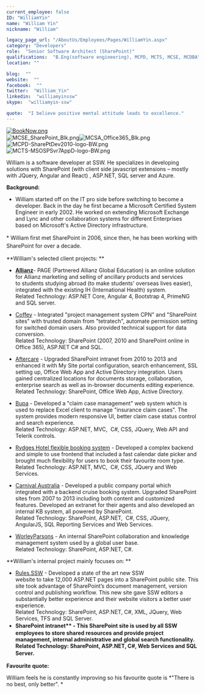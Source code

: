 ```yaml
---
current_employee: false
ID: "WilliamYin"
name: "William Yin"
nickname: "William"

legacy_page_url: "/AboutUs/Employees/Pages/WilliamYin.aspx"
category: "Developers"
role:  "Senior Software Architect (SharePoint)"
qualifications:  "B.Eng(software engineering), MCPD, MCTS, MCSE, MCDBA"
location: ""

blog:  ""
website:  ""
facebook:  ""
twitter:  "William_Yin"
linkedin:  "williamyinssw"
skype:  "williamyin-ssw"

quote:  "I believe positive mental attitude leads to excellence."
---
```


​​​​​​​​​​​​​​[![BookNow.png](/Images/Bio/BookNow.png)](http://veethere.com/With/WilliamYin) <span style="line-height:18px;">   
</span><span style="line-height:1.6;"> </span>![MCSE_SharePoint_Blk.png](/Images/Bio/MCSE_SharePoint_Blk.png)![MCSA_Office365_Blk.png](/Images/Bio/MCSA_Office365_Blk.png)![MCPD-SharePtDev2010-logo-BW.png](/Images/Bio/MCPD-SharePtDev2010-logo-BW.png)![MCTS-MSOSPSvr7AppD-logo-BW.png](/Images/Bio/MCTS-MSOSPSvr7AppD-logo-BW.png)

William is a software developer at SSW. He specializes in developing solutions with SharePoint (with client side javascript extensions – mostly with JQuery, Angular and React) , ASP.NET, SQL server and Azure.  

 **Background:** 

*   William started off on the IT pro side before switching to become a developer. Back in the day he first became a Microsoft Certified System Engineer in early 2002. He worked on extending Microsoft Exchange and Lync and other collaboration systems for different Enterprises based on Microsoft's Active Directory infrastructure.<span style="line-height:1.5em;background-color:initial;">  
</span>
*   <span style="line-height:1.5em;background-color:initial;">William first met SharePoint in 2006, since then, he has been working with SharePoint for over a decade.</span>

**William's selected client projects: **

*   **[Allianz​](https://www.allianz.com/)** - PAGE (Partnered Allianz Global Education) is an online solution for Allianz marketing and selling of ancillary products and services to students studying abroad (to make students' overseas lives easier), integrated with the existing IH (International Health) system.   
Related Technology: ASP.NET Core, Angular 4, Bootstrap 4, PrimeNG and SQL server.​  

*   ​​​[Coffey](http://www.coffey.com/) - Integrated "project management system CPN" and "SharePoint sites"​ with trusted domain from "tetratech", automate permission setting for switched domain users​​.​​ Also provided technical support for data conversion.  
Related Technology: Shar​​ePoint (2007, 2010 and SharePoint online in Office 365)​, ASP.NET C# and SQL.  

*   ​​​[Aftercare](http://www.aftercare.com.au/) - Upgraded SharePoint intranet ​from 2010 to 2013 and enhanced it with My Site portal configuration, search enhancement, SSL setting up, Office Web App and Active Directory integration.​​ Users gained centralized locations for documents storage, collaboration, enterprise search as well as in-browser documents editing experience.​​  
Related Technology: SharePoint, Office Web App, Active Directory. ​​  

*   [Bupa](https://www.bupa.com.au/) - Developed a "claim case management" web system which is used to replace Excel client​ to manage "insurance claim cases". The system provides modern​ responsive UI, better claim case status control and search experience.  
Related Technology: ASP.NET, MVC,  C#, CSS, JQuery, Web API and Telerik controls. ​​  

*   [Rydges Hotel flexible booking system](https://bookings.rydges.com/rates#Flexible) - Developed a complex backend and simple to use frontend that included a fast calendar date picker and brought much flexibility for users to book their favourite room type.  
Related Technology: ASP.NET, MVC,  C#, CSS, JQuery and Web Services.   

*   [Carnival Australia](http://www.pocruises.com.au/) - Developed a public company portal which integrated with a backend cruise booking system. Upgraded SharePoint sites from 2007 to 2013 including both content and customized features. Developed an extranet for their agents and also developed an internal KB system, all powered by SharePoint.  
Related Technology: SharePoint, ASP.NET,  C#, CSS, JQuery, AngularJS, SQL Reporting Services and Web Services.  

*   [WorleyParsons](http://www.worleyparsons.com/) - An internal SharePoint collaboration and knowledge management system used by a global user base.  
Related Technology: SharePoint, ASP.NET, C#.  

 **William's internal project mainly focuses on: **

*   [Rules.SSW](/) - Developed a state of the art new SSW website to take 12,000 ASP.NET pages into a SharePoint public site. This site took advantage of SharePoint’s document management, version control and publishing workflow. This new site gave SSW editors a substantially better experience and their website visitors a better user experience.   
Related Technology: SharePoint, ASP.NET, C#, XML, JQuery, Web Services, TFS and SQL Server.
*   <strong style="line-height:1.5em;"> SharePoint intranet**<span style="line-height:1.5em;"> - This SharePoint site is used by all SSW employees to store shared resources and provide project management, internal administrative and global search functionality.  
</span>Related Technology: SharePoint, ASP.NET, C#, Web Services and SQL Server.​<span style="background-color:initial;">​​  
</span></strong>

 **Favourite quote:**

William feels he is constantly improving so his​ favourite quote is *"There is no best, only better". *
